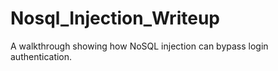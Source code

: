 # Nosql_Injection_Writeup
A walkthrough showing how NoSQL injection can bypass login authentication.
